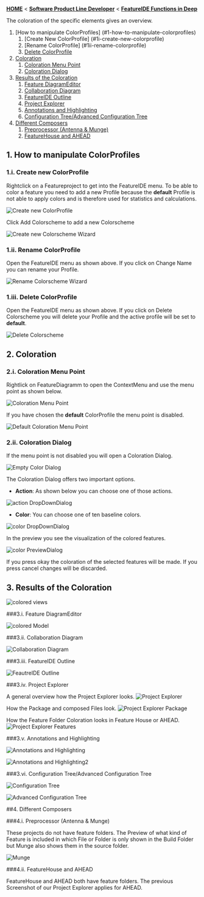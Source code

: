 <!-- Breadcrumb -->
[**HOME**](https://github.com/tthuem/FeatureIDE/wiki) < [**Software Product Line Developer**](https://github.com/tthuem/FeatureIDE/wiki/Software-Product-Line-Developer) < [**FeatureIDE Functions in Deep**](https://github.com/tthuem/FeatureIDE/wiki/FeatureIDE-Functions-in-Deep)

<!-- Introduction -->
The coloration of the specific elements gives an overview.

<!-- Outline -->
1. [How to manipulate ColorProfiles] (#1-how-to-manipulate-colorprofiles)
	1. [Create New ColorProfile] (#1i-create-new-colorprofile)
	2. [Rename ColorProfile] (#1ii-rename-colorprofile)
	3. [Delete ColorProfile](#1iii-delete-colorprofile)
2. [Coloration](#2-coloration)
	1. [Coloration Menu Point](#2i-coloration-menu-point)
	2. [Coloration Dialog](#2ii-coloration-dialog)
3. [Results of the Coloration](#3-results-of-the-coloration)
	1. [Feature DiagramEditor](#3i-feature-diagrameditor)
	2. [Collaboration Diagram](#3ii-colaboration-diagram)
	3. [FeatureIDE Outline](#3iii-featureide-outline)
	4. [Project Explorer](#3iv-project-explorer)
	5. [Annotations and Highlighting](#3v-annotations-and-highlighting)
	6. [Configuration Tree/Advanced Configuration Tree](#3vi-configuration-tree/advanced-configuration-tree)
4. [Different Composers](#4-different-composers)
	1. [Preprocessor (Antenna & Munge)](#4i-preprocessor-(antenna-&-munge))
	2. [FeatureHouse and AHEAD](#4ii-featurehouse-and-ahead)


<!-- Content -->
## 1. How to manipulate ColorProfiles

### 1.i. Create new ColorProfile
Rightclick on a Featureproject to get into the FeatureIDE menu. To be able to color a feature you need to add a new Profile because the **default** Profile is not able to apply colors and is therefore used for statistics and calculations.
		
![Create new ColorProfile](https://raw.githubusercontent.com/wiki/tthuem/FeatureIDE/Assets/Coloration/DynamicMenuStructure.png)
		
Click Add Colorscheme to add a new Colorscheme
		
![Create new Colorscheme Wizard](https://raw.githubusercontent.com/wiki/tthuem/FeatureIDE/Assets/Coloration/AddProfile.png)
		
### 1.ii. Rename ColorProfile

Open the FeatureIDE menu as shown above. If you click on Change Name you can rename your Profile.
		
![Rename Colorscheme Wizard](https://raw.githubusercontent.com/wiki/tthuem/FeatureIDE/Assets/Coloration/RenameProfile.png)
		
### 1.iii. Delete ColorProfile

Open the FeatureIDE menu as shown above. If you click on Delete Colorscheme you will delete your Profile and the active profile will be set to **default**.
		
![Delete Colorscheme](https://raw.githubusercontent.com/wiki/tthuem/FeatureIDE/Assets/Coloration/DeleteProfile.png)
		
## 2. Coloration
		
### 2.i. Coloration Menu Point

Rightlick on FeatureDiagramm to open the ContextMenu and use the menu point as shown below.
		
![Coloration Menu Point](https://raw.githubusercontent.com/wiki/tthuem/FeatureIDE/Assets/Coloration/ProfileColorMenu.png)
		
If you have chosen the **default** ColorProfile the menu point is disabled.
		
![Default Coloration Menu Point](https://raw.githubusercontent.com/wiki/tthuem/FeatureIDE/Assets/Coloration/DefaultColorMenu.png)
		
### 2.ii. Coloration Dialog

If the menu point is not disabled you will open a Coloration Dialog. 

![Empty Color Dialog](https://raw.githubusercontent.com/wiki/tthuem/FeatureIDE/Assets/Coloration/EmptyColorDialog.png)
		 
The Coloration Dialog offers two important options. 
		 
* **Action**: As shown below you can choose one of those actions. 
		 
![action DropDownDialog](https://raw.githubusercontent.com/wiki/tthuem/FeatureIDE/Assets/Coloration/actionDropDownDialog.png)
		  
* **Color**: You can choose one of ten baseline colors.
		 
![color DropDownDialog](https://raw.githubusercontent.com/wiki/tthuem/FeatureIDE/Assets/Coloration/colorDropDownDialog.png)
		 
In the preview you see the visualization of the colored features.
		 
![color PreviewDialog](https://raw.githubusercontent.com/wiki/tthuem/FeatureIDE/Assets/Coloration/colorPreviewDialog.png)
		 
If you press okay the coloration of the selected features will be made.
If you press cancel changes will be discarded.
		 
## 3. Results of the Coloration

![colored views](https://raw.githubusercontent.com/wiki/tthuem/FeatureIDE/Assets/Coloration/coloredViews.png)
		
###3.i. Feature DiagramEditor

![colored Model](https://raw.githubusercontent.com/wiki/tthuem/FeatureIDE/Assets/Coloration/coloredModel.png)

###3.ii. Collaboration Diagram

![Collaboration Diagram](https://raw.githubusercontent.com/wiki/tthuem/FeatureIDE/Assets/Coloration/FH_colordiagram_red_green.png)

###3.iii. FeatureIDE Outline

![FeautreIDE Outline](https://raw.githubusercontent.com/wiki/tthuem/FeatureIDE/Assets/Coloration/coloredViews.png)

###3.iv. Project Explorer

A general overview how the Project Explorer looks.
![Project Explorer](https://raw.githubusercontent.com/wiki/tthuem/FeatureIDE/Assets/Coloration/FH_explorer_overview.png)

How the Package and composed Files look.
![Project Explorer Package](https://raw.githubusercontent.com/wiki/tthuem/FeatureIDE/Assets/Coloration/FH_explorer_main_3colors.PNG)

How the Feature Folder Coloration looks in Feature House or AHEAD.
![Project Explorer Features](https://raw.githubusercontent.com/wiki/tthuem/FeatureIDE/Assets/Coloration/FH_explorer_features.PNG)

###3.v. Annotations and Highlighting

![Annotations and Highlighting](https://raw.githubusercontent.com/wiki/tthuem/FeatureIDE/Assets/Coloration/FOP_background_code.png)
		
![Annotations and Highlighting2](https://raw.githubusercontent.com/wiki/tthuem/FeatureIDE/Assets/Coloration/FOP_background_code_red.png)

###3.vi. Configuration Tree/Advanced Configuration Tree		
	
![Configuration Tree](https://raw.githubusercontent.com/wiki/tthuem/FeatureIDE/Assets/Coloration/configTree.png)
		
![Advanced Configuration Tree](https://raw.githubusercontent.com/wiki/tthuem/FeatureIDE/Assets/Coloration/advancedConfigTree.png)

##4. Different Composers

###4.i. Preprocessor (Antenna & Munge)

These projects do not have feature folders. The Preview of what kind of Feature is included in which File or Folder is only shown in the Build Folder but Munge also shows them in the source folder.

![Munge](https://raw.githubusercontent.com/wiki/tthuem/FeatureIDE/Assets/Coloration/ProjectExplorer_Munge.png)

###4.ii. FeatureHouse and AHEAD

FeatureHouse and AHEAD both have feature folders. The previous Screenshot of our Project Explorer applies for AHEAD.
		
		
		 